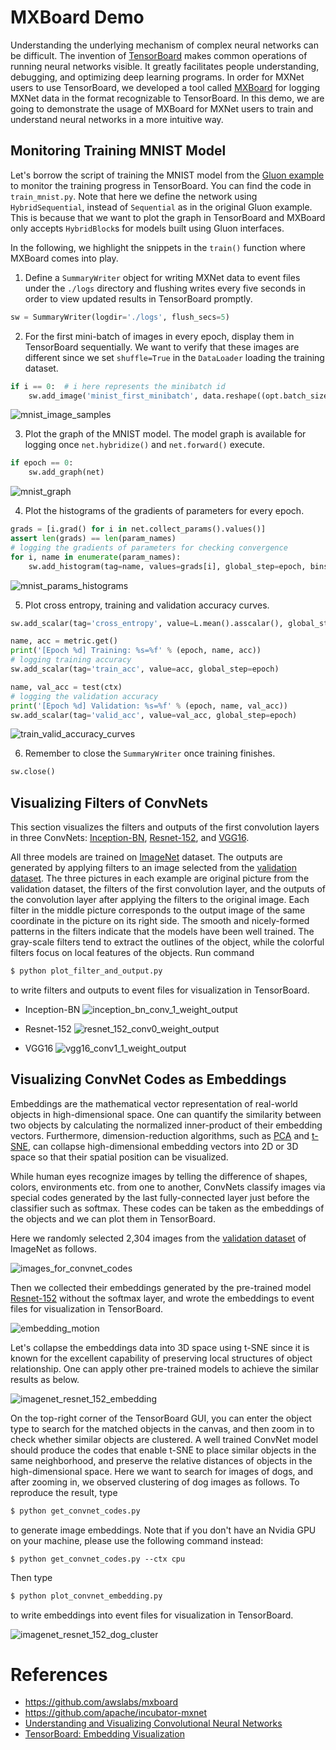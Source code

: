 # MXBoard Demo
Understanding the underlying mechanism of complex neural networks can be difficult.
The invention of
[TensorBoard](https://www.tensorflow.org/programmers_guide/summaries_and_tensorboard)
makes common operations of running neural networks visible. It greatly facilitates
people understanding, debugging, and optimizing deep learning programs.
In order for MXNet users to use TensorBoard, we developed a tool called
[MXBoard](https://github.com/awslabs/mxboard) for logging MXNet data
in the format recognizable to TensorBoard.
In this demo, we are going to demonstrate the usage of MXBoard
for MXNet users to train and understand neural networks in a more intuitive way.


## Monitoring Training MNIST Model
Let's borrow the script of training the MNIST model from the
[Gluon example](https://github.com/apache/incubator-mxnet/blob/master/example/gluon/mnist.py)
to monitor the training progress in TensorBoard. You can find the code in `train_mnist.py`.
Note that here we define the network using `HybridSequential`,
instead of `Sequential` as in the original Gluon example. This is because that we want to plot
the graph in TensorBoard and MXBoard only accepts `HybridBlock`s for models built
using Gluon interfaces.

In the following, we highlight the snippets in the `train()` function where MXBoard comes into play.
1. Define a `SummaryWriter` object for writing MXNet data to event files under the `./logs`
directory and flushing writes every five seconds in order to view updated results in TensorBoard
promptly.
```python
sw = SummaryWriter(logdir='./logs', flush_secs=5)
```

2.  For the first mini-batch of images in every epoch, display them in TensorBoard sequentially.
We want to verify that these images are different since we set
`shuffle=True` in the `DataLoader` loading the training dataset.
```python
if i == 0:  # i here represents the minibatch id
    sw.add_image('minist_first_minibatch', data.reshape((opt.batch_size, 1, 28, 28)), epoch)
```

![mnist_image_samples](https://github.com/reminisce/mxboard-demo/blob/master/pic/mnist_image_samples.png)

3. Plot the graph of the MNIST model. The model graph is available for logging once
`net.hybridize()` and `net.forward()` execute.
```python
if epoch == 0:
    sw.add_graph(net)
```

![mnist_graph](https://github.com/reminisce/mxboard-demo/blob/master/pic/mnist_graph.png)

4. Plot the histograms of the gradients of parameters for every epoch.
```python
grads = [i.grad() for i in net.collect_params().values()]
assert len(grads) == len(param_names)
# logging the gradients of parameters for checking convergence
for i, name in enumerate(param_names):
    sw.add_histogram(tag=name, values=grads[i], global_step=epoch, bins=1000)
```

![mnist_params_histograms](https://github.com/reminisce/mxboard-demo/blob/master/pic/mnist_params_histograms.png)


5. Plot cross entropy, training and validation accuracy curves.
```python
sw.add_scalar(tag='cross_entropy', value=L.mean().asscalar(), global_step=global_step)

name, acc = metric.get()
print('[Epoch %d] Training: %s=%f' % (epoch, name, acc))
# logging training accuracy
sw.add_scalar(tag='train_acc', value=acc, global_step=epoch)

name, val_acc = test(ctx)
# logging the validation accuracy
print('[Epoch %d] Validation: %s=%f' % (epoch, name, val_acc))
sw.add_scalar(tag='valid_acc', value=val_acc, global_step=epoch)
```

![train_valid_accuracy_curves](https://github.com/reminisce/mxboard-demo/blob/master/pic/mnist_loss_train_valid_curves.png)


6. Remember to close the `SummaryWriter` once training finishes.
```python
sw.close()
```

## Visualizing Filters of ConvNets
This section visualizes the filters and outputs of the first convolution layers in three ConvNets:
[Inception-BN](http://data.mxnet.io/models/imagenet/inception-bn/),
[Resnet-152](http://data.mxnet.io/models/imagenet/resnet/152-layers/),
and
[VGG16](http://data.mxnet.io/models/imagenet/vgg/).

All three models are trained on [ImageNet](http://image-net.org/) dataset.
The outputs are generated by applying filters to an image selected from the
[validation dataset](http://data.mxnet.io/data/val_256_q90.rec).
The three pictures in each example are original picture from the validation dataset, the filters of the first
convolution layer, and the outputs of the convolution layer after applying the filters to the original image.
Each filter in the middle picture corresponds to the output image of the same coordinate in the picture on its
right side.
The smooth and nicely-formed patterns in the filters indicate that the models have been well trained.
The gray-scale filters tend to extract the outlines of the object, while the colorful filters
focus on local features of the objects.
Run command
```bash
$ python plot_filter_and_output.py
```
to write filters and outputs to event files for visualization in TensorBoard.

- Inception-BN
![inception_bn_conv_1_weight_output](https://github.com/reminisce/mxboard-demo/blob/master/pic/inception_bn_conv_1_weight_output.png)

- Resnet-152
![resnet_152_conv0_weight_output](https://github.com/reminisce/mxboard-demo/blob/master/pic/resnet_152_conv0_weight_output.png)

- VGG16
![vgg16_conv1_1_weight_output](https://github.com/reminisce/mxboard-demo/blob/master/pic/vgg16_conv1_1_weight_output.png)


## Visualizing ConvNet Codes as Embeddings
Embeddings are the mathematical vector representation of real-world objects in high-dimensional space.
One can quantify the similarity between two objects by calculating the normalized
inner-product of their embedding vectors.
Furthermore, dimension-reduction algorithms, such as
[PCA](https://en.wikipedia.org/wiki/Principal_component_analysis) and
[t-SNE](https://lvdmaaten.github.io/tsne/), can collapse high-dimensional embedding vectors
into 2D or 3D space so that their spatial position can be visualized.

While human eyes recognize images by telling the difference of shapes, colors, environments etc. from one to another,
ConvNets classify images via special codes generated by the last fully-connected layer just before the classifier
such as softmax. These codes can be taken as the embeddings of the objects and we can plot them in TensorBoard.

Here we randomly selected 2,304 images from the [validation dataset](http://data.mxnet.io/data/val_256_q90.rec)
of ImageNet as follows.

![images_for_convnet_codes](https://github.com/reminisce/mxboard-demo/blob/master/pic/images_for_convnet_codes.png)

Then we collected their embeddings generated by the pre-trained model
[Resnet-152](http://data.mxnet.io/models/imagenet/resnet/152-layers/) without the softmax layer,
and wrote the embeddings to event files for visualization in TensorBoard.

![embedding_motion](https://github.com/reminisce/mxboard-demo/blob/master/pic/embedding_motion.gif)

Let's collapse the embeddings data into 3D space using t-SNE since it is known for the excellent capability
of preserving local structures of object relationship.
One can apply other pre-trained models to achieve the similar results as below.

![imagenet_resnet_152_embedding](https://github.com/reminisce/mxboard-demo/blob/master/pic/imagenet_resnet_152_embedding.png)

On the top-right corner of the TensorBoard GUI, you can enter the object type to search for the matched
objects in the canvas, and then zoom in to check whether similar objects are clustered. A well trained
ConvNet model should produce the codes that enable t-SNE to place similar objects in the same neighborhood,
and preserve the relative distances of objects in the high-dimensional space. Here we want to search for
images of dogs, and after zooming in, we observed clustering of dog images as follows.
To reproduce the result, type
```bash
$ python get_convnet_codes.py
```
to generate image embeddings. Note that if you don't have an Nvidia GPU on your machine,
please use the following command instead:
```base
$ python get_convnet_codes.py --ctx cpu
```
Then type
```bash
$ python plot_convnet_embedding.py
```
to write embeddings into event files for visualization in TensorBoard.

![imagenet_resnet_152_dog_cluster](https://github.com/reminisce/mxboard-demo/blob/master/pic/imagenet_resnet_152_dog_cluster.gif)


# References
- https://github.com/awslabs/mxboard
- https://github.com/apache/incubator-mxnet
- [Understanding and Visualizing Convolutional Neural Networks](http://cs231n.github.io/understanding-cnn/)
- [TensorBoard: Embedding Visualization](https://www.tensorflow.org/versions/r1.1/get_started/embedding_viz)